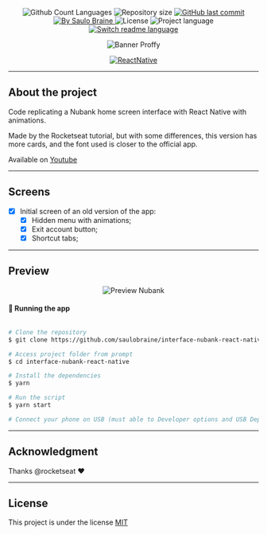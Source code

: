 <p align="center">
  <img src="https://img.shields.io/github/languages/count/saulobraine/interface-nubank-react-native?color=%23118ee5&labelColor=%23454545&style=flat" alt="Github Count Languages" />
  <img src="https://img.shields.io/github/repo-size/saulobraine/interface-nubank-react-native?olor=%23118ee5&labelColor=%23494949&style=flat" alt="Repository size" />
  <a href="https://github.com/saulobraine/interface-nubank-react-native/commits/master" title="GitHub last commit">
    <img src="https://img.shields.io/github/last-commit/saulobraine/interface-nubank-react-native?color=%23118ee5&labelColor=%23454545&style=flat" alt="GitHub last commit" />
  </a>
  <a href="https://www.linkedin.com/in/saulobraine/" title="By Saulo Braine">
    <img src="https://img.shields.io/badge/Made%20by-Saulo%20Braine-important?color=%23118ee5&labelColor=%23454545&style=flat" alt="By Saulo Braine" />
  </a>
  <img src="https://img.shields.io/badge/license-MIT-brightgreen?color=%23118ee5&labelColor=%23454545&style=flat" alt="License" />
  <img src="https://img.shields.io/badge/Project%20Lang-Portuguese%20🇧🇷-informational?color=%23118ee5&labelColor=%23454545&style=flat" alt="Project language" />
  <a href="https://github.com/saulobraine/interface-nubank-react-native/blob/master/READMEen.md" title="Switch readme language">
    <img src="https://img.shields.io/badge/English%20ReadMe-Yes-important?color=%23118ee5&labelColor=%23454545&style=flat" alt="Switch readme language" />
  </a>
 </p>

<p align="center">
  <img src="https://user-images.githubusercontent.com/18134442/90701234-458ea180-e25e-11ea-816b-30b209b19092.png" alt="Banner Proffy" />
</p>

<p align="center">
  <a href="https://reactnative.dev/" title="ReactNative">
    <img src="https://img.shields.io/badge/ReactNative-%23118ee5?logo=react&logoColor=FFFFFF&labelColor=%23118ee5&style=for-the-badge" alt="ReactNative" />
  </a>
</p>

---

## **About the project**

Code replicating a Nubank home screen interface with React Native with animations.

Made by the Rocketseat tutorial, but with some differences, this version has more cards, and the font used is closer to the official app.

Available on <a href="https://www.youtube.com/watch?v=DDm0M_rZLJo">Youtube</a>

---

## **Screens**

- [x] Initial screen of an old version of the app:
  - [x] Hidden menu with animations;
  - [x] Exit account button;
  - [x] Shortcut tabs;

---

## Preview
<p align="center">
  <img src="https://user-images.githubusercontent.com/18134442/90702035-94d5d180-e260-11ea-9d35-2d8c6f211eb7.gif" alt="Preview Nubank">
</p>

#### 🎲 Running the app

```bash

# Clone the repository
$ git clone https://github.com/saulobraine/interface-nubank-react-native.git

# Access project folder from prompt
$ cd interface-nubank-react-native

# Install the dependencies
$ yarn

# Run the script
$ yarn start

# Connect your phone on USB (must able to Developer options and USB Depuration) wait for instalation of the app.

```
---

## Acknowledgment

Thanks @rocketseat ♥

---

## License
This project is under the license <a href="https://github.com/saulobraine/interface-nubank-react-native/blob/master/LICENSE" alt="License">MIT</a>
